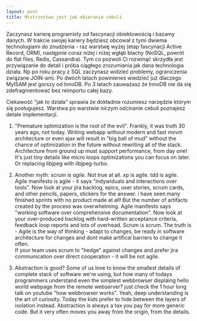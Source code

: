 ```yaml
---
layout: post
title: Mistrzostwo jest jak obieranie cebuli
---
```


Zaczynasz karierę programisty od fascynacji obiektowością i bazamy danych. W trakcie swojej kariery będziesz obcował z tymi dwiema technologiami do znudzenia - raz warstwę wyżej (etap fascynacji Active Record, ORM), następnie coraz niżej i niżej wgłąb blachy (NoSQL, powrót do flat files, Redis, Cassandra). Tym co pozwoli Ci rozwinąć skrzydła jest przywiązanie do detali i próba ciągłego zrozumiania jak dana technologia działa. Np po roku pracy z SQL zaczynasz widzieć problemy, ograniczenia związane JOIN-ami. Po dwóch latach powinieneś wiedzieć już dlaczego MyISAM jest gorszy od InnoDB. Po 3 latach zauważasz że InnoDB nie da się zdefragmentować bez reimportu całej bazy. 

Ciekawość "jak to działa" sprawia że dokładnie rozumiesz narzędzie którym się posługujesz. Warstwa po warstwie niczym odcinanie cebuli poznajesz detale implementacji.

1. "Premature optimization is the root of the evil". Frankly, it was truth 30 years ago, not today. Writing webapp without modern and fast mvvm architecture or even ajax will result in "big ball of mud" without the chance of optimization in the future without rewriting all of the stack. 
Architecture from ground up must support performance, from day one! It's just tiny details like micro loops optimizations you can focus on later. Or replacing libjpeg with libjpeg-turbo.

2. Another myth: *scrum is agile*. Not true at all. xp is agile. tdd is agile. Agile manifesto is agile - it says "indywiduals and interactions over tools". 
Now look at your jira backlog, epics, user stories, scrum cards, and other pencils, papers, stickers for the answer. i have seen many finished sprints with no product made at all! But the number of artifacts created by the process was overwhelming. 
Agile manifesto says "working software over comprehensive documentation". Now look at your over-produced backlog with hard-written acceptance criteria, feedback loop reports and lots of overhead. Scrum is scrum. 
The truth is - Agile is the way of thinking - adapt to changes, be ready in software architecture for changes and dont make artifical barriers to change it often.  
If your team uses scrum to "hedge" against changes and prefer jira communication over direct cooperation - it will be not agile. 


3. Abstraction is good?
Some of us love to know the smallest details of complete stack of software we're using, but how many of todays programmers understand even the simplest webbrowser displaing hello world webpage from the remote webserver? just check the 1 hour long talk on youtube "how webbrowser works". Yeah, deep understanding is the art of curiosity. Today the kids prefer to hide between the layers of isolation instead. Abstraction is  always a tax you pay for more generic code. But it very often moves you away from the origin, from the details. 

